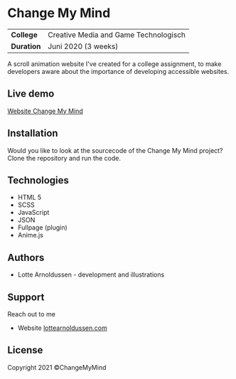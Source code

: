 # Change My Mind
|     |     |
| --- | --- |
| **College** | Creative Media and Game Technologisch | Hogeschool Rotterdam |
| **Duration** | Juni 2020 (3 weeks) |

A scroll animation website I've created for a college assignment, to make developers aware about the importance of developing accessible websites.

## Live demo
[Website Change My Mind](https://changemymind.netlify.app/)

## Installation
Would you like to look at the sourcecode of the Change My Mind project? Clone the repository and run the code.

## Technologies
* HTML 5
* SCSS
* JavaScript
* JSON
* Fullpage (plugin)
* Anime.js

## Authors
* Lotte Arnoldussen - development and illustrations

## Support
Reach out to me 
* Website [lottearnoldussen.com](https://www.lottearnoldussen.com/#/)

## License
Copyright 2021 ©ChangeMyMind

